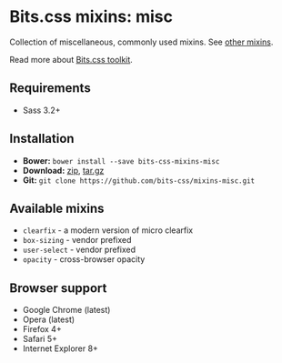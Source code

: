 Bits.css mixins: misc
===========

Collection of miscellaneous, commonly used mixins. See [other mixins](https://github.com/bits-css/mixins).

Read more about [Bits.css toolkit](https://github.com/bits-css/bits.css).

## Requirements

* Sass 3.2+

## Installation

* __Bower:__ `bower install --save bits-css-mixins-misc`
* __Download:__ [zip](https://github.com/bits-css/mixins-misc/zipball/master), [tar.gz](https://github.com/bits-css/mixins-misc/tarball/master)
* __Git:__ `git clone https://github.com/bits-css/mixins-misc.git`

## Available mixins

* `clearfix` - a modern version of micro clearfix
* `box-sizing` - vendor prefixed
* `user-select` - vendor prefixed
* `opacity` - cross-browser opacity

## Browser support

* Google Chrome (latest)
* Opera (latest)
* Firefox 4+
* Safari 5+
* Internet Explorer 8+